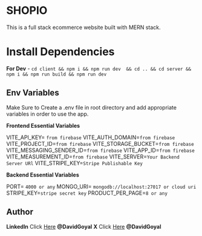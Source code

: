 # SHOPIO

This is a full stack ecommerce website built with MERN stack.

# Install Dependencies

**For Dev** - `cd client && npm i && npm run dev  && cd .. && cd server && npm i && npm run build && npm run dev`

## Env Variables

Make Sure to Create a .env file in root directory and add appropriate variables in order to use the app.

**Frontend Essential Variables**

VITE_API_KEY= `from firebase`
VITE_AUTH_DOMAIN=`from firebase`
VITE_PROJECT_ID=`from firebase`
VITE_STORAGE_BUCKET=`from firebase`
VITE_MESSAGING_SENDER_ID=`from firebase`
VITE_APP_ID=`from firebase`
VITE_MEASUREMENT_ID=`from firebase`
VITE_SERVER=`Your Backend Server URl`
VITE_STRIPE_KEY=`Stripe Publishable Key`

**Backend Essential Variables**

PORT= `4000 or any`
MONGO_URI= `mongodb://localhost:27017 or cloud uri`
STRIPE_KEY=`stripe secret key`
PRODUCT_PER_PAGE=`8 or any`

## Author

**LinkedIn** Click [Here](www.linkedin.com/in/david-goyal) **@DavidGoyal**
**X** Click [Here](https://x.com/David__Goyal) **@DavidGoyal**
